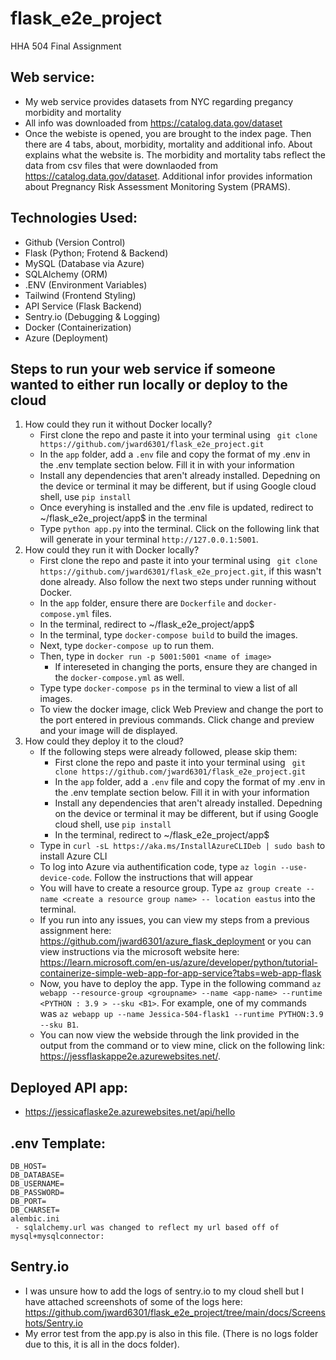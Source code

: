# flask_e2e_project
HHA 504 Final Assignment

## Web service:
* My web service provides datasets from NYC regarding pregancy morbidity and mortality
* All info was downloaded from https://catalog.data.gov/dataset
* Once the webiste is opened, you are brought to the index page. Then there are 4 tabs, about, morbidity, mortality and additional info. About explains what the website is. The morbidity and mortality tabs reflect the data from csv files that were downlaoded from https://catalog.data.gov/dataset. Additional infor provides information about Pregnancy Risk Assessment Monitoring System (PRAMS).


## Technologies Used:
- Github (Version Control)
- Flask (Python; Frotend & Backend)
- MySQL (Database via Azure)
- SQLAlchemy (ORM)
- .ENV (Environment Variables)
- Tailwind (Frontend Styling)
- API Service (Flask Backend)
- Sentry.io (Debugging & Logging)
- Docker (Containerization)
- Azure (Deployment)

## Steps to run your web service if someone wanted to either run locally or deploy to the cloud
1. How could they run it without Docker locally?
    - First clone the repo and paste it into your terminal using ` git clone https://github.com/jward6301/flask_e2e_project.git`
    - In the `app` folder, add a `.env` file and copy the format of my .env in the .env template section below. Fill it in with your information
    - Install any dependencies that aren't already installed. Depedning on the device or terminal it may be different, but if using Google cloud shell, use `pip install`
    - Once everyhing is installed and the .env file is updated, redirect to ~/flask_e2e_project/app$ in the terminal
    - Type `python app.py` into the terminal. Click on the following link that will generate in your terminal `http://127.0.0.1:5001`. 
2. How could they run it with Docker locally?
    - First clone the repo and paste it into your terminal using ` git clone https://github.com/jward6301/flask_e2e_project.git`, if this wasn't done already. Also follow the next two steps under running without Docker.
    - In the `app` folder, ensure there are `Dockerfile` and `docker-compose.yml` files.
    - In the terminal, redirect to ~/flask_e2e_project/app$ 
    - In the terminal, type `docker-compose build` to build the images.
    - Next, type `docker-compose up` to run them.
    - Then, type in `docker run -p 5001:5001 <name of image>`
        - If intereseted in changing the ports, ensure they are changed in the `docker-compose.yml` as well.
    - Type type `docker-compose ps` in the terminal to view a list of all images.
    - To view the docker image, click Web Preview and change the port to the port entered in previous commands. Click change and preview and your image will de displayed. 
3. How could they deploy it to the cloud?
    - If the following steps were already followed, please skip them:
         - First clone the repo and paste it into your terminal using ` git clone https://github.com/jward6301/flask_e2e_project.git`
         - In the `app` folder, add a `.env` file and copy the format of my .env in the .env template section below. Fill it in with your information
         - Install any dependencies that aren't already installed. Depedning on the device or terminal it may be different, but if using Google cloud shell, use `pip install`
         - In the terminal, redirect to ~/flask_e2e_project/app$ 
    - Type in `curl -sL https://aka.ms/InstallAzureCLIDeb | sudo bash` to install Azure CLI
    - To log into Azure via authentification code, type `az login --use-device-code`. Follow the instructions that will appear
    - You will have to create a resource group. Type `az group create --name <create a resource group name> -- location eastus` into the terminal.
    - If you run into any issues, you can view my steps from a previous assignment here: https://github.com/jward6301/azure_flask_deployment or you can view instructions via the microsoft website here: https://learn.microsoft.com/en-us/azure/developer/python/tutorial-containerize-simple-web-app-for-app-service?tabs=web-app-flask
    - Now, you have to deploy the app. Type in the following command `az webapp --resource-group <groupname> --name <app-name> --runtime <PYTHON : 3.9 > --sku <B1>`. For example, one of my commands was `az webapp up --name Jessica-504-flask1 --runtime PYTHON:3.9 --sku B1`.
    - You can now view the webside through the link provided in the output from the command or to view mine, click on the following link: https://jessflaskappe2e.azurewebsites.net/. 


## Deployed API app: 
* https://jessicaflaske2e.azurewebsites.net/api/hello

## .env Template:

``````
DB_HOST=
DB_DATABASE=
DB_USERNAME=
DB_PASSWORD=
DB_PORT=
DB_CHARSET=
alembic.ini 
 - sqlalchemy.url was changed to reflect my url based off of mysql+mysqlconnector:
``````

## Sentry.io
- I was unsure how to add the logs of sentry.io to my cloud shell but I have attached screenshots of some of the logs here: https://github.com/jward6301/flask_e2e_project/tree/main/docs/Screenshots/Sentry.io
- My error test from the app.py is also in this file. (There is no logs folder due to this, it is all in the docs folder). 


